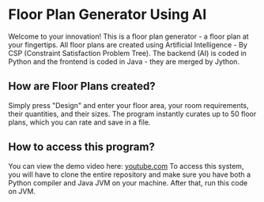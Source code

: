 # Floor Plan Generator Using AI
Welcome to your innovation! This is a floor plan generator - a floor plan at your fingertips. All floor plans are created using Artificial Intelligence - By CSP (Constraint Satisfaction Problem Tree). The backend (AI) is coded in Python and the frontend is coded in Java - they are merged by Jython.
## How are Floor Plans created?
Simply press "Design" and enter your floor area, your room requirements, their quantities, and their sizes. The program instantly curates up to 50 floor plans, which you can rate and save in a file. 
## How to access this program?
You can view the demo video here: [youtube.com](https://youtu.be/ZoEkKbJte0w?si=-ceHR9wsWl_z5Azt)
To access this system, you will have to clone the entire repository and make sure you have both a Python compiler and Java JVM on your machine. After that, run this code on JVM.
